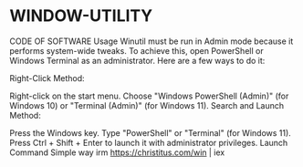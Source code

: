 # WINDOW-UTILITY
CODE OF SOFTWARE 
Usage
Winutil must be run in Admin mode because it performs system-wide tweaks. To achieve this, open PowerShell or Windows Terminal as an administrator. Here are a few ways to do it:

Right-Click Method:

Right-click on the start menu.
Choose "Windows PowerShell (Admin)" (for Windows 10) or "Terminal (Admin)" (for Windows 11).
Search and Launch Method:

Press the Windows key.
Type "PowerShell" or "Terminal" (for Windows 11).
Press Ctrl + Shift + Enter to launch it with administrator privileges.
Launch Command
Simple way
irm https://christitus.com/win | iex
